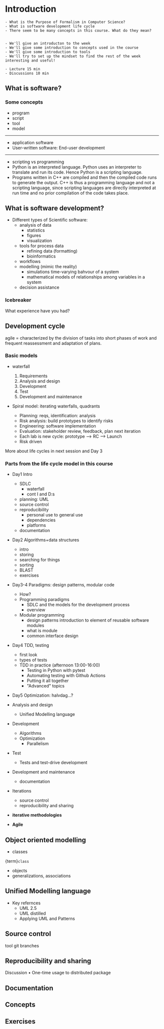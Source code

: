 # Introduction

```{questions}
- What is the Purpose of Formalism in Computer Science?
- What is software development life cycle
- There seem to be many concepts in this course. What do they mean?


```

```{objectives}
- We'll give an introducton to the week
- We'll give some introduction to concepts used in the course
- We'll give some introduction to tools
- We'll try to set up the mindset to find the rest of the week interesting and useful!
```

```{instructor-note}
- Lecture 15 min
- Discussions 10 min
```

## What is software?

### Some concepts
- program
- script
- tool
- model
- ---
- application software
- User-written software: End-user development
-----
- scripting vs programming
- Python is an interpreted language. Python uses an interpreter to translate and run its code. Hence Python is a scripting language.
- Programs written in C++ are compiled and then the compiled code runs to generate the output. C++ is thus a programming language and not a scripting language, since scripting languages are directly interpreted at run time and no prior compilation of the code takes place.

## What is software development?

- Different types of Scientific software:
  - analysis of data
    - statistics
    - figures
    - visualization
  - tools for process data
    - refining data (formatting)
    - bioinformatics
  - workflows
  - modelling (mimic the reality)
      - simulations time-varying bahvour of a system
      - mathematical models of relationships among variables in a system 
  - decision assistance

### Icebreaker

What experience have you had?



## Development cycle

agile = characterized by the division of tasks into short phases of work and frequent reassessment and adaptation of plans.

### Basic models
- waterfall
  1.	Requirements
  2.	Analysis and design
  3.	Development
  4.	Test
  5.	Development and maintenance

- Spiral model: iterating waterfalls, quadrants
  - Planning: reqs, identification: analysis
  -	Risk analysis: build prototypes to identify risks
  -	Engineering: software implementation
  -	Evaluation: stakeholder review, feedback, plan next iteration
  -	Each lab is new cycle: prototype --> RC --> Launch
  -	Risk driven

More about life cycles in next session and Day 3

### Parts from the life cycle model in this course

- Day1 Intro
    - SDLC
        - waterfall
        - cont I and D:s
    - planning: UML
    - source control
    - reproducibility
        - personal use to general use
        - dependencies
        - platforms
    - documentation
   

- Day2 Algorithms+data structures
    - intro
    - storing
    - searching for things
    - sorting
    - BLAST
    - exercises
- Day3-4 Paradigms: design patterns, modular code
    - How?
    - Programming paradigms
        - SDLC and the models for the development process
        - overview
    - Modular programming
        - design patterns introduction to element of reusable software modules
        - what is module
        - common interface design
- Day4 TDD, testing
    - first look
    - types of tests
    - TDD in practice (afternoon 13:00-16:00)
        - Testing in Python with pytest
        - Automating testing with Github Actions
        - Putting it all together
        - "Advanced" topics
- Day5 Optimization: halvdag...?


- Analysis and design 
  - Unified Modelling language
- Development
  - Algorithms
  - Optimization
    - Parallelism
- Test
  - Tests and test-drive development
- Development and maintenance
  - documentation

- Iterations
  - source control
  - reproducibility and sharing


- **iterative methodologies**
- **Agile**

## Object oriented modelling

- classes

{term}`class`

- objects
- generalizations, associations

## Unified Modelling language

- Key refernces
  - UML 2.5
  - UML distilled
  - Applying UML and Patterns

## Source control

tool
git
branches

## Reproducibility and sharing
Discussion
•	One-time usage to distributed package

## Documentation


## Concepts

## Exercises

